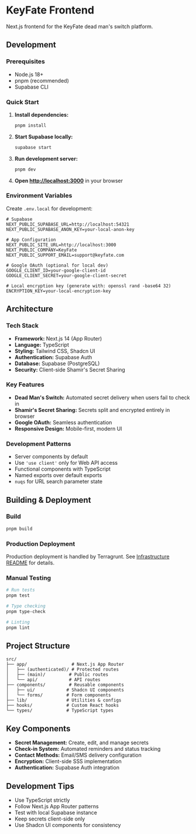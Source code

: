 # KeyFate Frontend

Next.js frontend for the KeyFate dead man's switch platform.

## Development

### Prerequisites

- Node.js 18+
- pnpm (recommended)
- Supabase CLI

### Quick Start

1. **Install dependencies:**

   ```bash
   pnpm install
   ```

2. **Start Supabase locally:**

   ```bash
   supabase start
   ```

3. **Run development server:**

   ```bash
   pnpm dev
   ```

4. **Open [http://localhost:3000](http://localhost:3000)** in your browser

### Environment Variables

Create `.env.local` for development:

```env
# Supabase
NEXT_PUBLIC_SUPABASE_URL=http://localhost:54321
NEXT_PUBLIC_SUPABASE_ANON_KEY=your-local-anon-key

# App Configuration
NEXT_PUBLIC_SITE_URL=http://localhost:3000
NEXT_PUBLIC_COMPANY=KeyFate
NEXT_PUBLIC_SUPPORT_EMAIL=support@keyfate.com

# Google OAuth (optional for local dev)
GOOGLE_CLIENT_ID=your-google-client-id
GOOGLE_CLIENT_SECRET=your-google-client-secret

# Local encryption key (generate with: openssl rand -base64 32)
ENCRYPTION_KEY=your-local-encryption-key
```

## Architecture

### Tech Stack

- **Framework:** Next.js 14 (App Router)
- **Language:** TypeScript
- **Styling:** Tailwind CSS, Shadcn UI
- **Authentication:** Supabase Auth
- **Database:** Supabase (PostgreSQL)
- **Security:** Client-side Shamir's Secret Sharing

### Key Features

- **Dead Man's Switch:** Automated secret delivery when users fail to check in
- **Shamir's Secret Sharing:** Secrets split and encrypted entirely in browser
- **Google OAuth:** Seamless authentication
- **Responsive Design:** Mobile-first, modern UI

### Development Patterns

- Server components by default
- Use `'use client'` only for Web API access
- Functional components with TypeScript
- Named exports over default exports
- `nuqs` for URL search parameter state

## Building & Deployment

### Build

```bash
pnpm build
```

### Production Deployment

Production deployment is handled by Terragrunt. See [Infrastructure README](../infrastructure/README.md) for details.

### Manual Testing

```bash
# Run tests
pnpm test

# Type checking
pnpm type-check

# Linting
pnpm lint
```

## Project Structure

```none
src/
├── app/                 # Next.js App Router
│   ├── (authenticated)/ # Protected routes
│   ├── (main)/         # Public routes
│   └── api/            # API routes
├── components/         # Reusable components
│   ├── ui/            # Shadcn UI components
│   └── forms/         # Form components
├── lib/               # Utilities & configs
├── hooks/             # Custom React hooks
└── types/             # TypeScript types
```

## Key Components

- **Secret Management:** Create, edit, and manage secrets
- **Check-in System:** Automated reminders and status tracking
- **Contact Methods:** Email/SMS delivery configuration
- **Encryption:** Client-side SSS implementation
- **Authentication:** Supabase Auth integration

## Development Tips

- Use TypeScript strictly
- Follow Next.js App Router patterns
- Test with local Supabase instance
- Keep secrets client-side only
- Use Shadcn UI components for consistency
